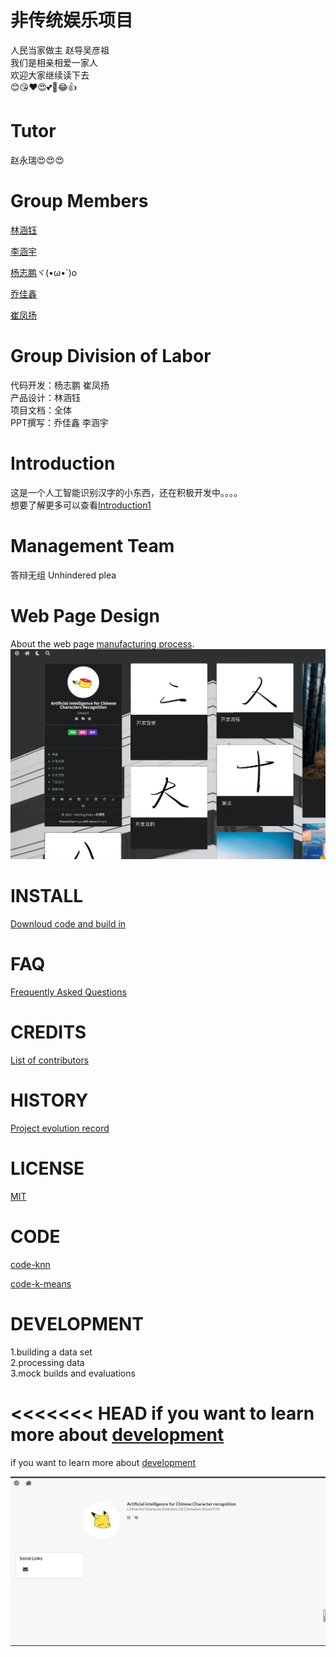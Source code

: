 # 非传统娱乐项目 
 人民当家做主 赵导吴彦祖  
 我们是相亲相爱一家人   
 欢迎大家继续读下去      
 😊😘❤️😍💕🤣😂👍

# Tutor
赵永瑞😍😍😍

# Group Members
[林涵钰](https://github.com/LinHanYul)  

[李涵宇](https://github.com/lihanyum) 

[杨志鹏](https://github.com/Buleshou)ヾ(•ω•`)o

[乔佳鑫](https://github.com/0613whalien)  

[崔凤扬](https://github.com/BoomYY6)

# Group Division of Labor
代码开发：杨志鹏 崔凤扬  
产品设计：林涵钰  
项目文档：全体  
PPT撰写：乔佳鑫 李涵宇

# Introduction
这是一个人工智能识别汉字的小东西，还在积极开发中。。。。  
想要了解更多可以查看[Introduction1](https://github.com/Bistu-OSSDT-2022/6-zhaoyr-linhy/blob/program/Introduction1)

# Management Team
答辩无组 Unhindered plea

# Web Page Design
About the web page [manufacturing process](https://github.com/Bistu-OSSDT-2022/6-zhaoyr-linhy/blob/program/page).
![image](https://github.com/Bistu-OSSDT-2022/6-zhaoyr-linhy/blob/program/%E9%A1%B5%E9%9D%A2%E8%AE%BE%E8%AE%A1.jpg)

# INSTALL
[Downloud code and build in](https://github.com/Bistu-OSSDT-2022/6-zhaoyr-linhy)

# FAQ
[Frequently Asked Questions](https://github.com/Bistu-OSSDT-2022/6-zhaoyr-linhy/issues)

# CREDITS
[List of contributors](https://github.com/Bistu-OSSDT-2022/6-zhaoyr-linhy/blob/program/CREDITS.md)

# HISTORY
[Project evolution record](https://github.com/Bistu-OSSDT-2022/6-zhaoyr-linhy/commits/program)

# LICENSE
[MIT](https://github.com/Bistu-OSSDT-2022/6-zhaoyr-linhy/blob/program/license)

# CODE
[code-knn](https://github.com/Bistu-OSSDT-2022/6-zhaoyr-linhy/blob/program/code/%E6%88%90%E5%93%81%E4%BB%A3%E7%A0%81(knn))

[code-k-means](https://github.com/Bistu-OSSDT-2022/6-zhaoyr-linhy/blob/program/code/%E6%88%90%E5%93%81%E4%BB%A3%E7%A0%81(k-means))

# DEVELOPMENT
1.building a data set      
2.processing data     
3.mock builds and evaluations       
  
      
<<<<<<< HEAD
if you want to learn more about [development](https://github.com/Bistu-OSSDT-2022/6-zhaoyr-linhy/blob/program/development)
=======
if you want to learn more about [development](https://github.com/Bistu-OSSDT-2022/6-zhaoyr-linhy/blob/program/development)

![ ](/PICTURE/test.png)
